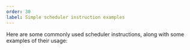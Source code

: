 ```yaml
---
order: 30
label: Simple scheduler instruction examples
---
```


Here are some commonly used scheduler instructions, along with some examples of their usage: